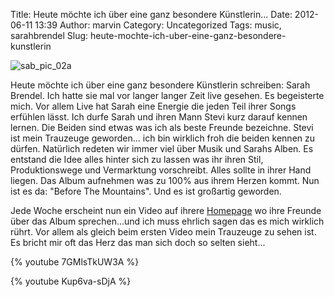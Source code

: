 Title: Heute möchte ich über eine ganz besondere Künstlerin...
Date: 2012-06-11 13:39
Author: marvin
Category: Uncategorized
Tags: music, sarahbrendel
Slug: heute-mochte-ich-uber-eine-ganz-besondere-kunstlerin

![sab_pic_02a]({filename}/images/sab_pic_02a.jpg)

Heute möchte ich über eine ganz besondere Künstlerin schreiben: Sarah
Brendel. Ich hatte sie mal vor langer langer Zeit live gesehen. Es
begeisterte mich. Vor allem Live hat Sarah eine Energie die jeden Teil
ihrer Songs erfühlen lässt. Ich durfe Sarah und ihren Mann Stevi kurz
darauf kennen lernen. Die Beiden sind etwas was ich als beste Freunde
bezeichne. Stevi ist mein Trauzeuge geworden... ich bin wirklich froh
die beiden kennen zu dürfen. Natürlich redeten wir immer viel über Musik
und Sarahs Alben. Es entstand die Idee alles hinter sich zu lassen was
ihr ihren Stil, Produktionswege und Vermarktung vorschreibt. Alles
sollte in ihrer Hand liegen. Das Album aufnehmen was zu 100% aus ihrem
Herzen kommt. Nun ist es da: "Before The Mountains". Und es ist
großartig geworden.

Jede Woche erscheint nun ein Video auf ihrere
[Homepage](http://sarahbrendel.de/) wo ihre Freunde über das Album
sprechen...und ich muss ehrlich sagen das es mich wirklich rührt. Vor
allem als gleich beim ersten Video mein Trauzeuge zu sehen ist. Es
bricht mir oft das Herz das man sich doch so selten sieht...

{% youtube 7GMlsTkUW3A %}

{% youtube Kup6va-sDjA %}

